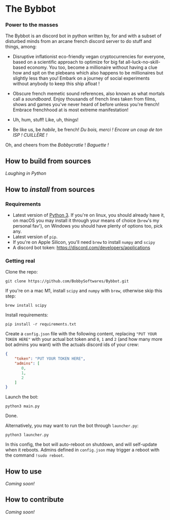 # The Bybbot

### Power to the masses

The Bybbot is an discord bot in python written by, for and with a subset of disturbed minds from an arcane french discord server to do stuff and things, among:

- Disruptive inflationist eco-friendly vegan cryptocurrencies for everyone, based on a scientific approach to optimize for big fat all-luck-no-skill-based economy. You too, become a millionaire without having a clue how and spit on the plebeans which also happens to be millionaires but slightly less than you! Embark on a journey of social experiments without anybody to keep this ship afloat !

- Obscure french memetic sound references, also known as what mortals call a *soundboard*. Enjoy thousands of french lines taken from films, shows and games you've never heard of before unless you're french! Embrace frenchhood at is most extreme manifestation!

- Uh, hum, stuff! Like, uh, things!

- Be like us, be *habile*, be french! *Du bois, merci ! Encore un coup de ton ISP ! CUILLÈRE !*

Oh, and cheers from the *Bobbycratie* ! *Baguette !*

## How to build from sources

*Laughing in Python*

## How to *install* from sources

### Requirements

- Latest version of [Python 3](https://www.python.org/downloads/). If you're on linux, you should already have it, on macOS you may install it through your means of choice (`brew`'s my personal fav'), on Windows you should have plenty of options too, pick any.
- Latest version of `pip`.
- If you're on Apple Silicon, you'll need `brew` to install `numpy` and `scipy`
- A discord bot token: <https://discord.com/developers/applications>

### Getting real

Clone the repo:
```
git clone https://github.com/BobbySoftwares/Bybbot.git
```
If you're on a mac M1, install `scipy` and  `numpy` with `brew`, otherwise skip this step:
```
brew install scipy
```
Install requirements:
```
pip install -r requirements.txt
```
Create a `config.json` file with the following content, replacing `"PUT YOUR TOKEN HERE"` with your actual bot token and `0`, `1` and `2` (and how many more bot admins you want) with the actuals discord ids of your crew:
```json
{
    "token": "PUT YOUR TOKEN HERE",
    "admins": [
       0,
       1,
       2
    ]
}
```
Launch the bot:
```
python3 main.py
```
Done.

Alternatively, you may want to run the bot through `launcher.py`:
```
python3 launcher.py
```
In this config, the bot will auto-reboot on shutdown, and will self-update when it reboots. Admins defined in `config.json` may trigger a reboot with the command `!sudo reboot`.

## How to use

*Coming soon!*

## How to contribute

*Coming soon!*
